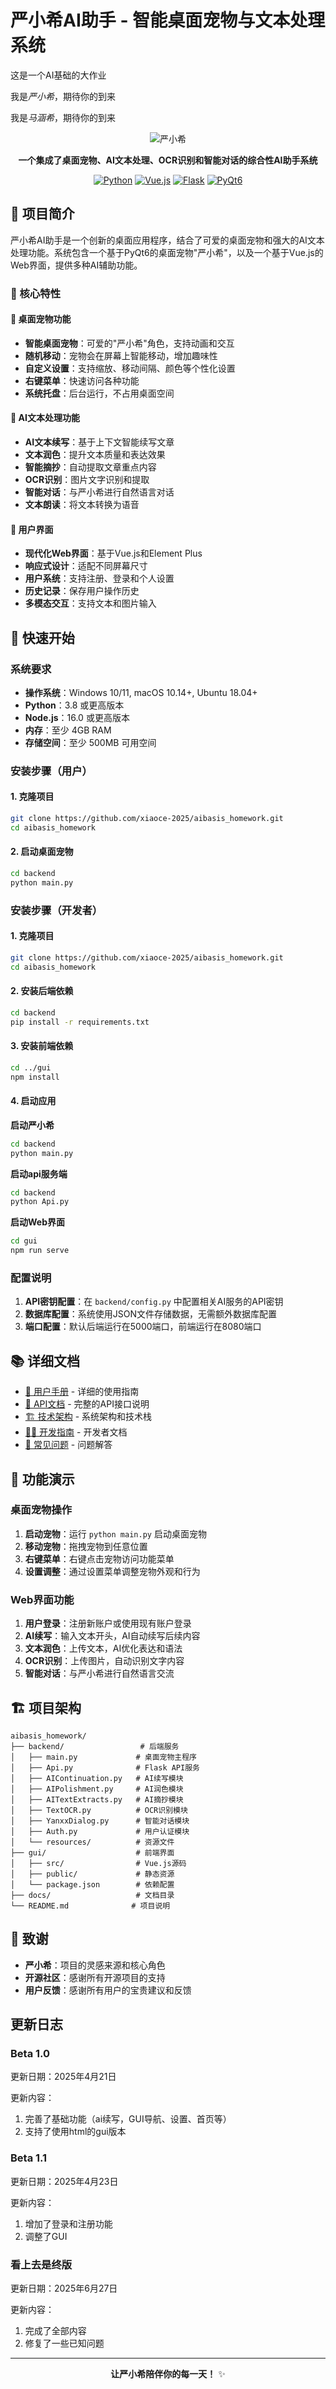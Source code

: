 # 严小希AI助手 - 智能桌面宠物与文本处理系统

这是一个AI基础的大作业

我是*严小希*，期待你的到来

我是*马涵希*，期待你的到来

<div align="center">

![严小希](pictures/yanxx.png)

**一个集成了桌面宠物、AI文本处理、OCR识别和智能对话的综合性AI助手系统**

[![Python](https://img.shields.io/badge/Python-3.8+-blue.svg)](https://python.org)
[![Vue.js](https://img.shields.io/badge/Vue.js-3.2+-green.svg)](https://vuejs.org)
[![Flask](https://img.shields.io/badge/Flask-2.0+-red.svg)](https://flask.palletsprojects.com)
[![PyQt6](https://img.shields.io/badge/PyQt6-6.0+-orange.svg)](https://www.riverbankcomputing.com/software/pyqt/)

</div>

## 📖 项目简介

严小希AI助手是一个创新的桌面应用程序，结合了可爱的桌面宠物和强大的AI文本处理功能。系统包含一个基于PyQt6的桌面宠物"严小希"，以及一个基于Vue.js的Web界面，提供多种AI辅助功能。

### 🌟 核心特性

#### 🐾 桌面宠物功能
- **智能桌面宠物**：可爱的"严小希"角色，支持动画和交互
- **随机移动**：宠物会在屏幕上智能移动，增加趣味性
- **自定义设置**：支持缩放、移动间隔、颜色等个性化设置
- **右键菜单**：快速访问各种功能
- **系统托盘**：后台运行，不占用桌面空间

#### 🤖 AI文本处理功能
- **AI文本续写**：基于上下文智能续写文章
- **文本润色**：提升文本质量和表达效果
- **智能摘抄**：自动提取文章重点内容
- **OCR识别**：图片文字识别和提取
- **智能对话**：与严小希进行自然语言对话
- **文本朗读**：将文本转换为语音

#### 🎨 用户界面
- **现代化Web界面**：基于Vue.js和Element Plus
- **响应式设计**：适配不同屏幕尺寸
- **用户系统**：支持注册、登录和个人设置
- **历史记录**：保存用户操作历史
- **多模态交互**：支持文本和图片输入

## 🚀 快速开始

### 系统要求

- **操作系统**：Windows 10/11, macOS 10.14+, Ubuntu 18.04+
- **Python**：3.8 或更高版本
- **Node.js**：16.0 或更高版本
- **内存**：至少 4GB RAM
- **存储空间**：至少 500MB 可用空间

### 安装步骤（用户）

#### 1. 克隆项目

```bash
git clone https://github.com/xiaoce-2025/aibasis_homework.git
cd aibasis_homework
```

#### 2. 启动桌面宠物
```bash
cd backend
python main.py
```

### 安装步骤（开发者）

#### 1. 克隆项目

```bash
git clone https://github.com/xiaoce-2025/aibasis_homework.git
cd aibasis_homework
```

#### 2. 安装后端依赖

```bash
cd backend
pip install -r requirements.txt
```

#### 3. 安装前端依赖

```bash
cd ../gui
npm install
```

#### 4. 启动应用

**启动严小希**
```bash
cd backend
python main.py
```

**启动api服务端**
```bash
cd backend
python Api.py
```

**启动Web界面**
```bash
cd gui
npm run serve
```


### 配置说明

1. **API密钥配置**：在 `backend/config.py` 中配置相关AI服务的API密钥
2. **数据库配置**：系统使用JSON文件存储数据，无需额外数据库配置
3. **端口配置**：默认后端运行在5000端口，前端运行在8080端口

## 📚 详细文档

- [📖 用户手册](docs/user-manual.md) - 详细的使用指南
- [🔧 API文档](docs/api-documentation.md) - 完整的API接口说明
- [🏗️ 技术架构](docs/technical-architecture.md) - 系统架构和技术栈
- [👨‍💻 开发指南](docs/development-guide.md) - 开发者文档
- [🐛 常见问题](docs/faq.md) - 问题解答

## 🎯 功能演示

### 桌面宠物操作

1. **启动宠物**：运行 `python main.py` 启动桌面宠物
2. **移动宠物**：拖拽宠物到任意位置
3. **右键菜单**：右键点击宠物访问功能菜单
4. **设置调整**：通过设置菜单调整宠物外观和行为

### Web界面功能

1. **用户登录**：注册新账户或使用现有账户登录
2. **AI续写**：输入文本开头，AI自动续写后续内容
3. **文本润色**：上传文本，AI优化表达和语法
4. **OCR识别**：上传图片，自动识别文字内容
5. **智能对话**：与严小希进行自然语言交流

## 🏗️ 项目架构

```
aibasis_homework/
├── backend/                 # 后端服务
│   ├── main.py             # 桌面宠物主程序
│   ├── Api.py              # Flask API服务
│   ├── AIContinuation.py   # AI续写模块
│   ├── AIPolishment.py     # AI润色模块
│   ├── AITextExtracts.py   # AI摘抄模块
│   ├── TextOCR.py          # OCR识别模块
│   ├── YanxxDialog.py      # 智能对话模块
│   ├── Auth.py             # 用户认证模块
│   └── resources/          # 资源文件
├── gui/                    # 前端界面
│   ├── src/                # Vue.js源码
│   ├── public/             # 静态资源
│   └── package.json        # 依赖配置
├── docs/                   # 文档目录
└── README.md              # 项目说明
```


## 🙏 致谢

- **严小希**：项目的灵感来源和核心角色
- **开源社区**：感谢所有开源项目的支持
- **用户反馈**：感谢所有用户的宝贵建议和反馈

## 更新日志
### Beta 1.0
更新日期：2025年4月21日

更新内容：
1. 完善了基础功能（ai续写，GUI导航、设置、首页等）
2. 支持了使用html的gui版本

### Beta 1.1
更新日期：2025年4月23日

更新内容：
1. 增加了登录和注册功能
2. 调整了GUI

### 看上去是终版
更新日期：2025年6月27日

更新内容：
1. 完成了全部内容
2. 修复了一些已知问题

---

<div align="center">

**让严小希陪伴你的每一天！** ✨

</div>



